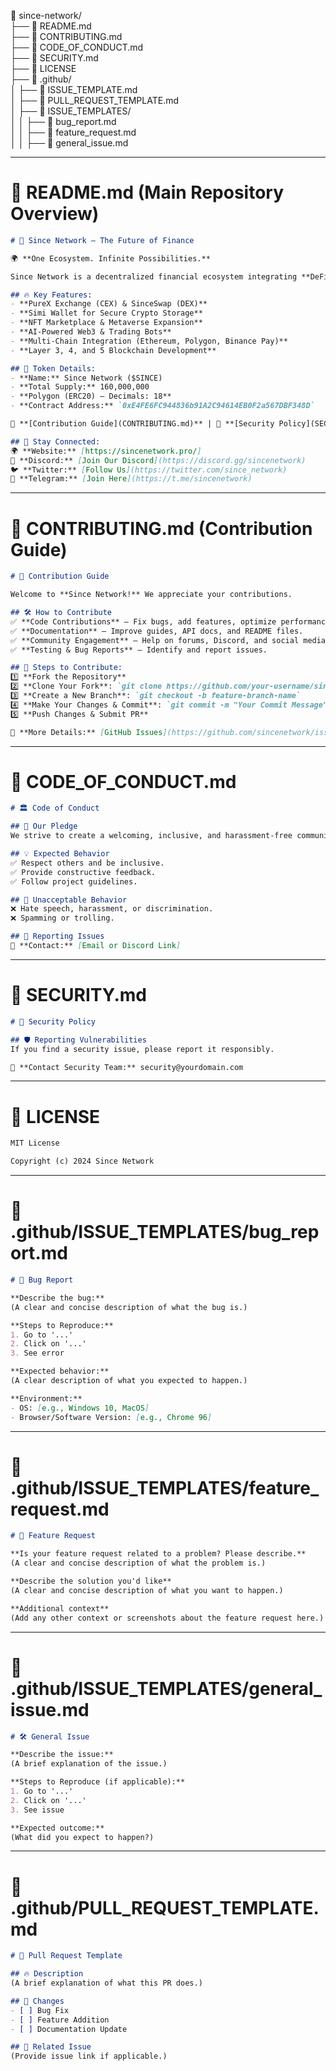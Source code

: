 📁 since-network/  
├── 📄 README.md  
├── 📄 CONTRIBUTING.md  
├── 📄 CODE_OF_CONDUCT.md  
├── 📄 SECURITY.md  
├── 📄 LICENSE  
├── 📁 .github/  
│   ├── 📄 ISSUE_TEMPLATE.md  
│   ├── 📄 PULL_REQUEST_TEMPLATE.md  
│   ├── 📁 ISSUE_TEMPLATES/  
│   │   ├── 📄 bug_report.md  
│   │   ├── 📄 feature_request.md  
│   │   ├── 📄 general_issue.md  

---

# 📌 **README.md** (Main Repository Overview)
```md
# 🚀 Since Network – The Future of Finance

🌍 **One Ecosystem. Infinite Possibilities.**

Since Network is a decentralized financial ecosystem integrating **DeFi, AI, Metaverse, NFTs, and Web3 innovations** to revolutionize crypto space!

## 🔥 Key Features:
- **PureX Exchange (CEX) & SinceSwap (DEX)**
- **Simi Wallet for Secure Crypto Storage**
- **NFT Marketplace & Metaverse Expansion**
- **AI-Powered Web3 & Trading Bots**
- **Multi-Chain Integration (Ethereum, Polygon, Binance Pay)**
- **Layer 3, 4, and 5 Blockchain Development**

## 💎 Token Details:
- **Name:** Since Network ($SINCE)
- **Total Supply:** 160,000,000
- **Polygon (ERC20) – Decimals: 18**
- **Contract Address:** `0xE4FE6FC944836b91A2C94614EB0F2a567DBF348D`

📜 **[Contribution Guide](CONTRIBUTING.md)** | 🔐 **[Security Policy](SECURITY.md)** | 📜 **[Code of Conduct](CODE_OF_CONDUCT.md)**

## 📢 Stay Connected:
🌍 **Website:** [https://sincenetwork.pro/]  
💬 **Discord:** [Join Our Discord](https://discord.gg/sincenetwork)  
🐦 **Twitter:** [Follow Us](https://twitter.com/since_network)  
📢 **Telegram:** [Join Here](https://t.me/sincenetwork)
```

---

# 📌 **CONTRIBUTING.md** (Contribution Guide)
```md
# 🚀 Contribution Guide

Welcome to **Since Network!** We appreciate your contributions.

## 🛠️ How to Contribute
✅ **Code Contributions** – Fix bugs, add features, optimize performance.  
✅ **Documentation** – Improve guides, API docs, and README files.  
✅ **Community Engagement** – Help on forums, Discord, and social media.  
✅ **Testing & Bug Reports** – Identify and report issues.

## 📜 Steps to Contribute:
1️⃣ **Fork the Repository**  
2️⃣ **Clone Your Fork**: `git clone https://github.com/your-username/since-network.git`  
3️⃣ **Create a New Branch**: `git checkout -b feature-branch-name`  
4️⃣ **Make Your Changes & Commit**: `git commit -m "Your Commit Message"`  
5️⃣ **Push Changes & Submit PR**  

📢 **More Details:** [GitHub Issues](https://github.com/sincenetwork/issues)
```

---

# 📌 **CODE_OF_CONDUCT.md**
```md
# 🏛️ Code of Conduct

## 📜 Our Pledge
We strive to create a welcoming, inclusive, and harassment-free community.

## 💡 Expected Behavior
✅ Respect others and be inclusive.  
✅ Provide constructive feedback.  
✅ Follow project guidelines.

## 🚫 Unacceptable Behavior
❌ Hate speech, harassment, or discrimination.  
❌ Spamming or trolling.

## 🔎 Reporting Issues
📩 **Contact:** [Email or Discord Link]
```

---

# 📌 **SECURITY.md**
```md
# 🔐 Security Policy

## 🛡️ Reporting Vulnerabilities
If you find a security issue, please report it responsibly.

📩 **Contact Security Team:** security@yourdomain.com
```

---

# 📌 **LICENSE**
```md
MIT License

Copyright (c) 2024 Since Network
```

---

# 📌 **.github/ISSUE_TEMPLATES/bug_report.md**
```md
# 🐛 Bug Report

**Describe the bug:**
(A clear and concise description of what the bug is.)

**Steps to Reproduce:**
1. Go to '...'
2. Click on '...'
3. See error

**Expected behavior:**
(A clear description of what you expected to happen.)

**Environment:**
- OS: [e.g., Windows 10, MacOS]
- Browser/Software Version: [e.g., Chrome 96]
```

---

# 📌 **.github/ISSUE_TEMPLATES/feature_request.md**
```md
# 🚀 Feature Request

**Is your feature request related to a problem? Please describe.**
(A clear and concise description of what the problem is.)

**Describe the solution you'd like**
(A clear and concise description of what you want to happen.)

**Additional context**
(Add any other context or screenshots about the feature request here.)
```

---

# 📌 **.github/ISSUE_TEMPLATES/general_issue.md**
```md
# 🛠️ General Issue

**Describe the issue:**
(A brief explanation of the issue.)

**Steps to Reproduce (if applicable):**
1. Go to '...'
2. Click on '...'
3. See issue

**Expected outcome:**
(What did you expect to happen?)
```

---

# 📌 **.github/PULL_REQUEST_TEMPLATE.md**
```md
# 🚀 Pull Request Template

## 🔥 Description
(A brief explanation of what this PR does.)

## 📜 Changes
- [ ] Bug Fix
- [ ] Feature Addition
- [ ] Documentation Update

## 📢 Related Issue
(Provide issue link if applicable.)
```
